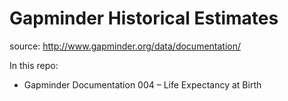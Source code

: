 # Gapminder Historical Estimates

source: http://www.gapminder.org/data/documentation/

In this repo:

* Gapminder Documentation 004 – Life Expectancy at Birth
